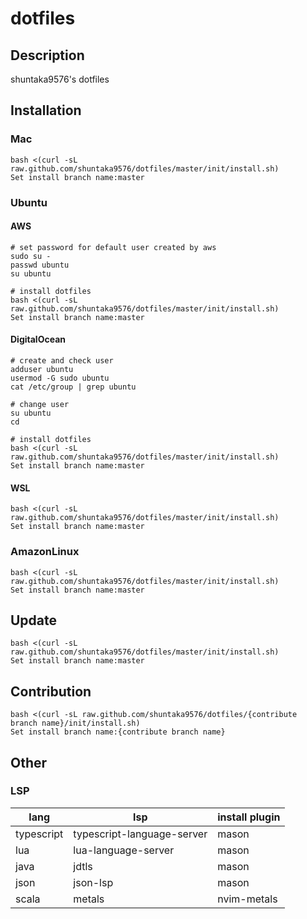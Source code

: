 # dotfiles
## Description
shuntaka9576's dotfiles

## Installation
### Mac
```
bash <(curl -sL raw.github.com/shuntaka9576/dotfiles/master/init/install.sh)
Set install branch name:master
```

### Ubuntu
#### AWS
```
# set password for default user created by aws
sudo su -
passwd ubuntu
su ubuntu

# install dotfiles
bash <(curl -sL raw.github.com/shuntaka9576/dotfiles/master/init/install.sh)
Set install branch name:master
```

#### DigitalOcean
```
# create and check user
adduser ubuntu
usermod -G sudo ubuntu
cat /etc/group | grep ubuntu

# change user
su ubuntu
cd

# install dotfiles
bash <(curl -sL raw.github.com/shuntaka9576/dotfiles/master/init/install.sh)
Set install branch name:master
```

#### WSL
```
bash <(curl -sL raw.github.com/shuntaka9576/dotfiles/master/init/install.sh)
Set install branch name:master
```

### AmazonLinux
```
bash <(curl -sL raw.github.com/shuntaka9576/dotfiles/master/init/install.sh)
Set install branch name:master
```

## Update
```
bash <(curl -sL raw.github.com/shuntaka9576/dotfiles/master/init/install.sh)
Set install branch name:master
```

## Contribution
```
bash <(curl -sL raw.github.com/shuntaka9576/dotfiles/{contribute branch name}/init/install.sh)
Set install branch name:{contribute branch name}
```

## Other

### LSP

|lang|lsp|install plugin|
|---|---|---|
|typescript|typescript-language-server|mason
|lua|lua-language-server|mason
|java|jdtls|mason
|json|json-lsp|mason
|scala|metals|nvim-metals

